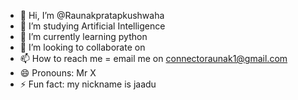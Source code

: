 - 👋 Hi, I’m @Raunakpratapkushwaha
- 👀 I’m studying Artificial Intelligence
- 🌱 I’m currently learning python
- 💞️ I’m looking to collaborate on 
- 📫 How to reach me = email me on connectoraunak1@gmail.com
- 😄 Pronouns: Mr X
- ⚡ Fun fact: my nickname is jaadu

<!---
Raunakpratapkushwaha/Raunakpratapkushwaha is a ✨ special ✨ repository because its `README.md` (this file) appears on your GitHub profile.
You can click the Preview link to take a look at your changes.
--->
